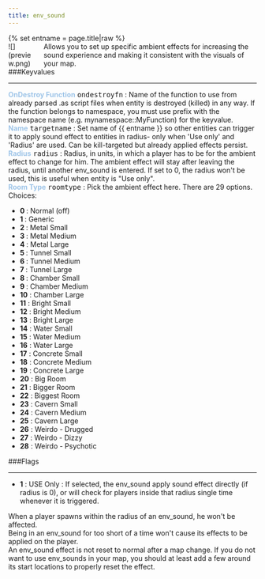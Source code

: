 ```yaml
---
title: env_sound
---
```

<div>{% set entname = page.title|raw %}</div>
<div class="container previewimg">
<div class="columns">
<div class="imagepadding column col-auto" markdown="1">![](preview.png)</div>
<div class="column entityentry" markdown="1">Allows you to set up specific ambient effects for increasing the sound experience and making it consistent with the visuals of your map.</div>
</div>
</div>
###Keyvalues
<hr>
<div class="entityentry" markdown="1">
<span style="color:#9fc5e8;"><b>OnDestroy Function</b></span> <kbd  class="tooltip" data-tooltip="string">ondestroyfn</kbd> :
Name of the function to use from already parsed .as script files when entity is destroyed (killed) in any way. If the function belongs to namespace, you must use prefix with the namespace name (e.g. mynamespace::MyFunction) for the keyvalue.
</div>
<div class="entityentry" markdown="1">
<span style="color:#9fc5e8;"><b>Name</b></span> <kbd  class="tooltip" data-tooltip="target_source">targetname</kbd> :
Set name of {{ entname }} so other entities can trigger it to apply sound effect to entities in radius- only when 'Use only' and 'Radius' are used. Can be kill-targeted but already applied effects persist.
</div>
<div class="entityentry" markdown="1">
<span style="color:#9fc5e8;"><b>Radius</b></span> <kbd  class="tooltip" data-tooltip="integer">radius</kbd> :
Radius, in units, in which a player has to be for the ambient effect to change for him. The ambient effect will stay after leaving the radius, until another env_sound is entered. If set to 0, the radius won't be used, this is useful when entity is "Use only".
</div>
<div class="entityentry" markdown="1">
<span style="color:#9fc5e8;"><b>Room Type</b></span> <kbd  class="tooltip" data-tooltip="Choices">roomtype</kbd> :
Pick the ambient effect here. There are 29 options.
<div class="accordion">
<input type="checkbox" id="accordion-1" name="accordion-checkbox" hidden>
<label class="accordion-header" for="accordion-1">
<i class="icon icon-arrow-right mr-1"></i>
Choices:
</label>
<div class="accordion-body">
<ul>
<li><b>0 </b> : Normal (off)</li>
<li><b>1 </b> : Generic</li>
<li><b>2 </b> : Metal Small</li>
<li><b>3 </b> : Metal Medium</li>
<li><b>4 </b> : Metal Large</li>
<li><b>5 </b> : Tunnel Small</li>
<li><b>6 </b> : Tunnel Medium</li>
<li><b>7 </b> : Tunnel Large</li>
<li><b>8 </b> : Chamber Small</li>
<li><b>9 </b> : Chamber Medium</li>
<li><b>10</b> : Chamber Large</li>
<li><b>11</b> : Bright Small</li>
<li><b>12</b> : Bright Medium</li>
<li><b>13</b> : Bright Large</li>
<li><b>14</b> : Water Small</li>
<li><b>15</b> : Water Medium</li>
<li><b>16</b> : Water Large</li>
<li><b>17</b> : Concrete Small</li>
<li><b>18</b> : Concrete Medium</li>
<li><b>19</b> : Concrete Large</li>
<li><b>20</b> : Big Room</li>
<li><b>21</b> : Bigger Room</li>
<li><b>22</b> : Biggest Room</li>
<li><b>23</b> : Cavern Small</li>
<li><b>24</b> : Cavern Medium</li>
<li><b>25</b> : Cavern Large</li>
<li><b>26</b> : Weirdo - Drugged</li>
<li><b>27</b> : Weirdo - Dizzy</li>
<li><b>28</b> : Weirdo - Psychotic</li>
</ul>
</div>
</div>
</div>
###Flags
<hr>
<div class="entityflags">
<ul>
<li class="imagepadding" markdown="1"><b>1</b> : USE Only : If selected, the env_sound apply sound effect directly (if radius is 0), or will check for players inside that radius single time whenever it is triggered.</li>
</ul>
</div>
<div class="notices red">When a player spawns within the radius of an env_sound, he won't be affected.</div>
<div class="notices red">Being in an env_sound for too short of a time won't cause its effects to be applied on the player.</div>
<div class="notices red">An env_sound effect is not reset to normal after a map change. If you do not want to use env_sounds in your map, you should at least add a few around its start locations to properly reset the effect.</div>
